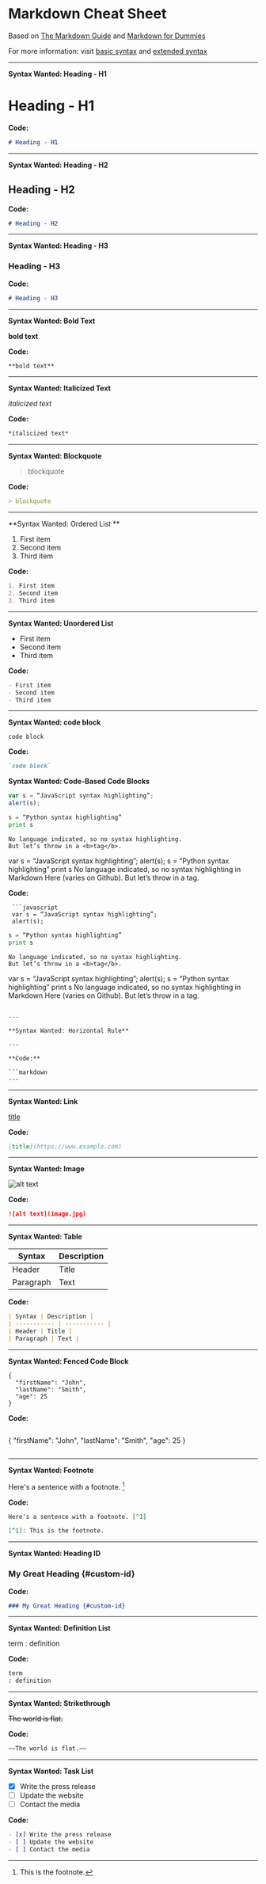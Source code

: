 # Markdown Cheat Sheet 

Based on [The Markdown Guide](https://www.markdownguide.org) and [Markdown for Dummies](https://medium.com/@taylorhxu/markdown-for-dummies-a24e982b8e85)

For more information: visit [basic syntax](https://www.markdownguide.org/basic-syntax) and [extended syntax](https://www.markdownguide.org/extended-syntax)

---

**Syntax Wanted: Heading - H1**

# Heading - H1

**Code:**

```markdown
# Heading - H1
```

---

**Syntax Wanted: Heading - H2**

## Heading - H2

**Code:**

```markdown
# Heading - H2
```

---

**Syntax Wanted: Heading - H3**

### Heading - H3

**Code:**

```markdown
# Heading - H3
```

---

**Syntax Wanted: Bold Text**

**bold text**

**Code:**

```markdown
**bold text**
```

---

**Syntax Wanted: Italicized Text**

*italicized text*

**Code:**

```markdown
*italicized text*

```

---

**Syntax Wanted: Blockquote**

> blockquote

**Code:**

```markdown
> blockquote

```

---

**Syntax Wanted: Ordered List **

1. First item
2. Second item
3. Third item

**Code:**

```markdown
1. First item
2. Second item
3. Third item
```

---

**Syntax Wanted: Unordered List**

- First item
- Second item
- Third item

**Code:**

```markdown
- First item
- Second item
- Third item
```

---

**Syntax Wanted: code block**

`code block`

**Code:**

```markdown
`code block`

```

**Syntax Wanted: Code-Based Code Blocks**
 ```javascript
 var s = “JavaScript syntax highlighting”;
 alert(s);
 ```
 ```python
 s = “Python syntax highlighting”
 print s
 ```
 ```
 No language indicated, so no syntax highlighting. 
 But let’s throw in a <b>tag</b>.
 ```
var s = “JavaScript syntax highlighting”;
alert(s);
s = “Python syntax highlighting”
print s
No language indicated, so no syntax highlighting in Markdown Here (varies on Github). 
But let’s throw in a tag.

**Code:**
```
 ```javascript
 var s = “JavaScript syntax highlighting”;
 alert(s);
 ```
 ```python
 s = “Python syntax highlighting”
 print s
 ```
 ```
 No language indicated, so no syntax highlighting. 
 But let’s throw in a <b>tag</b>.
 ```
var s = “JavaScript syntax highlighting”;
alert(s);
s = “Python syntax highlighting”
print s
No language indicated, so no syntax highlighting in Markdown Here (varies on Github). 
But let’s throw in a tag.

```

---

**Syntax Wanted: Horizontal Rule**

---

**Code:**

```markdown
---

```

---

**Syntax Wanted: Link**

[title](https://www.example.com)

**Code:**

```markdown
[title](https://www.example.com)

```

---

**Syntax Wanted: Image**

![alt text](image.jpg)

**Code:**

```markdown
![alt text](image.jpg)

```

---

**Syntax Wanted: Table**

| Syntax | Description |
| ----------- | ----------- |
| Header | Title |
| Paragraph | Text |

**Code:**

```markdown
| Syntax | Description |
| ----------- | ----------- |
| Header | Title |
| Paragraph | Text |
```

---

**Syntax Wanted: Fenced Code Block**

```
{
  "firstName": "John",
  "lastName": "Smith",
  "age": 25
}
```

**Code:**

```markdown
```
{
  "firstName": "John",
  "lastName": "Smith",
  "age": 25
}
```
```

---

**Syntax Wanted: Footnote**

Here's a sentence with a footnote. [^1]

[^1]: This is the footnote.

**Code:**

```markdown
Here's a sentence with a footnote. [^1]

[^1]: This is the footnote.

```

---

**Syntax Wanted: Heading ID**

### My Great Heading {#custom-id}

**Code:**

```markdown
### My Great Heading {#custom-id}

```

---

**Syntax Wanted: Definition List**

term
: definition

**Code:**

```markdown
term
: definition
```

---

**Syntax Wanted: Strikethrough**

~~The world is flat.~~

**Code:**

```markdown
~~The world is flat.~~
```

---

**Syntax Wanted: Task List**

- [x] Write the press release
- [ ] Update the website
- [ ] Contact the media

**Code:**

```markdown
- [x] Write the press release
- [ ] Update the website
- [ ] Contact the media
```
